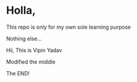 # Holla, 

This repo is only for my own sole learning purpose

Nothing else...

Hii, This is Vipin Yadav

Modified the middle



The END!
